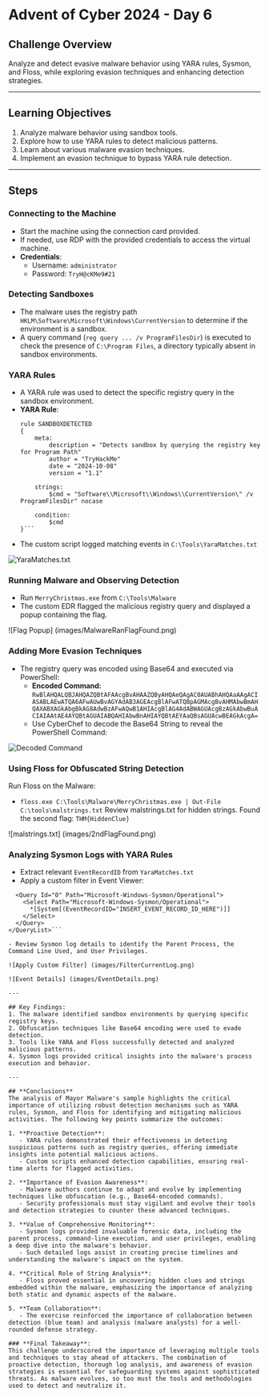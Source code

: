 # Advent of Cyber 2024 - Day 6

## Challenge Overview
Analyze and detect evasive malware behavior using YARA rules, Sysmon, and Floss, while exploring evasion techniques and enhancing detection strategies.

---

## Learning Objectives
1. Analyze malware behavior using sandbox tools.
2. Explore how to use YARA rules to detect malicious patterns.
3. Learn about various malware evasion techniques.
4. Implement an evasion technique to bypass YARA rule detection.

---

## Steps

### Connecting to the Machine
- Start the machine using the connection card provided.
- If needed, use RDP with the provided credentials to access the virtual machine.
- **Credentials**:
  - Username: `administrator`
  - Password: `TryH@cKMe9#21`

### Detecting Sandboxes
- The malware uses the registry path `HKLM\Software\Microsoft\Windows\CurrentVersion` to determine if the environment is a sandbox.
- A query command (`reg query ... /v ProgramFilesDir`) is executed to check the presence of `C:\Program Files`, a directory typically absent in sandbox environments.

### YARA Rules
- A YARA rule was used to detect the specific registry query in the sandbox environment.
- **YARA Rule**:
  ```yara
  rule SANDBOXDETECTED
  {
      meta:
          description = "Detects sandbox by querying the registry key for Program Path"
          author = "TryHackMe"
          date = "2024-10-08"
          version = "1.1"

      strings:
          $cmd = "Software\\Microsoft\\Windows\\CurrentVersion\" /v ProgramFilesDir" nocase

      condition:
          $cmd
  }```

- The custom script logged matching events in `C:\Tools\YaraMatches.txt`

![YaraMatches.txt](images/YaraMatchesTxt.png)

### Running Malware and Observing Detection
- Run `MerryChristmas.exe` from `C:\Tools\Malware`
- The custom EDR flagged the malicious registry query and displayed a popup containing the flag.

![Flag Popup] (images/MalwareRanFlagFound.png)

### Adding More Evasion Techniques
- The registry query was encoded using Base64 and executed via PowerShell:
	- **Encoded Command:** `RwBlAHQALQBJAHQAZQBtAFAAcgBvAHAAZQByAHQAeQAgAC0AUABhAHQAaAAgACIASABLAEwATQA6AFwAUwBvAGYAdAB3AGEAcgBlAFwATQBpAGMAcgBvAHMAbwBmAHQAXABXAGkAbgBkAG8AdwBzAFwAQwB1AHIAcgBlAG4AdABWAGUAcgBzAGkAbwBuACIAIAAtAE4AYQBtAGUAIABQAHIAbwBnAHIAYQBtAEYAaQBsAGUAcwBEAGkAcgA=`
	- Use CyberChef to decode the Base64 String to reveal the PowerShell Command:
	
![Decoded Command](images/CyberChef.png)

### Using Floss for Obfuscated String Detection

Run Floss on the Malware:
- `floss.exe C:\Tools\Malware\MerryChristmas.exe | Out-File C:\tools\malstrings.txt`
Review malstrings.txt for hidden strings.
Found the second flag: `THM{HiddenClue}`

![malstrings.txt] (images/2ndFlagFound.png)

### Analyzing Sysmon Logs with YARA Rules
- Extract relevant `EventRecordID` from `YaraMatches.txt`
- Apply a custom filter in Event Viewer:

```<QueryList>
  <Query Id="0" Path="Microsoft-Windows-Sysmon/Operational">
    <Select Path="Microsoft-Windows-Sysmon/Operational">
      *[System[(EventRecordID="INSERT_EVENT_RECORD_ID_HERE")]]
    </Select>
  </Query>
</QueryList>```

- Review Sysmon log details to identify the Parent Process, the Command Line Used, and User Privileges.

![Apply Custom Filter] (images/FilterCurrentLog.png)

![Event Details] (images/EventDetails.png)

---

## Key Findings:
1. The malware identified sandbox environments by querying specific registry keys.
2. Obfuscation techniques like Base64 encoding were used to evade detection.
3. Tools like YARA and Floss successfully detected and analyzed malicious patterns.
4. Sysmon logs provided critical insights into the malware's process execution and behavior.

---

## **Conclusions**
The analysis of Mayor Malware's sample highlights the critical importance of utilizing robust detection mechanisms such as YARA rules, Sysmon, and Floss for identifying and mitigating malicious activities. The following key points summarize the outcomes:

1. **Proactive Detection**: 
   - YARA rules demonstrated their effectiveness in detecting suspicious patterns such as registry queries, offering immediate insights into potential malicious actions.
   - Custom scripts enhanced detection capabilities, ensuring real-time alerts for flagged activities.

2. **Importance of Evasion Awareness**:
   - Malware authors continue to adapt and evolve by implementing techniques like obfuscation (e.g., Base64-encoded commands). 
   - Security professionals must stay vigilant and evolve their tools and detection strategies to counter these advanced techniques.

3. **Value of Comprehensive Monitoring**:
   - Sysmon logs provided invaluable forensic data, including the parent process, command-line execution, and user privileges, enabling a deep dive into the malware's behavior.
   - Such detailed logs assist in creating precise timelines and understanding the malware's impact on the system.

4. **Critical Role of String Analysis**:
   - Floss proved essential in uncovering hidden clues and strings embedded within the malware, emphasizing the importance of analyzing both static and dynamic aspects of the malware.

5. **Team Collaboration**:
   - The exercise reinforced the importance of collaboration between detection (blue team) and analysis (malware analysts) for a well-rounded defense strategy.

### **Final Takeaway**:
This challenge underscored the importance of leveraging multiple tools and techniques to stay ahead of attackers. The combination of proactive detection, thorough log analysis, and awareness of evasion strategies is essential for safeguarding systems against sophisticated threats. As malware evolves, so too must the tools and methodologies used to detect and neutralize it.

